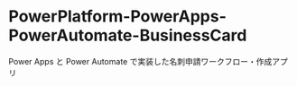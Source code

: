 # PowerPlatform-PowerApps-PowerAutomate-BusinessCard
 Power Apps と Power Automate で実装した名刺申請ワークフロー・作成アプリ
